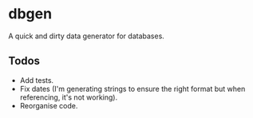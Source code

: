 # dbgen
A quick and dirty data generator for databases.

## Todos

* Add tests.
* Fix dates (I'm generating strings to ensure the right format but when referencing, it's not working).
* Reorganise code.